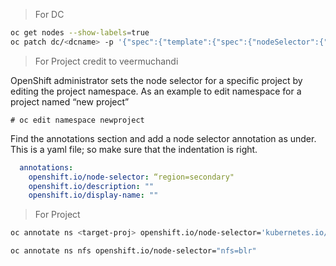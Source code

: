 > For DC
```sh
oc get nodes --show-labels=true
oc patch dc/<dcname> -p '{"spec":{"template":{"spec":{"nodeSelector":{"<label_name>":"<label_value>"}}}}}'
```


>  For Project
credit  to veermuchandi

OpenShift administrator sets the node selector for a specific project by editing the project namespace. As an example to edit namespace for a project named “new project”
```
# oc edit namespace newproject
```
Find the annotations section and add a node selector annotation as under. This is a yaml file; so make sure that the indentation is right.
```yaml
  annotations:
    openshift.io/node-selector: “region=secondary"
    openshift.io/description: ""
    openshift.io/display-name: ""
```
> For Project
```sh
oc annotate ns <target-proj> openshift.io/node-selector='kubernetes.io/hostname=app1.ap.ex.io'
```


```sh
oc annotate ns nfs openshift.io/node-selector="nfs=blr"
```
